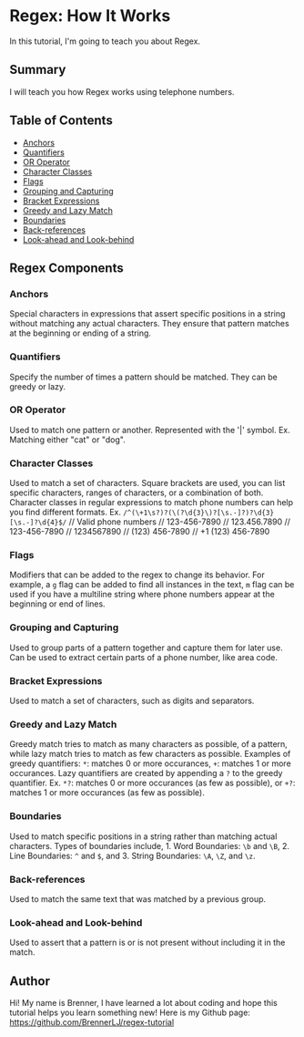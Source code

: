 # Regex: How It Works

In this tutorial, I'm going to teach you about Regex.

## Summary

I will teach you how Regex works using telephone numbers.

## Table of Contents

- [Anchors](#anchors)
- [Quantifiers](#quantifiers)
- [OR Operator](#or-operator)
- [Character Classes](#character-classes)
- [Flags](#flags)
- [Grouping and Capturing](#grouping-and-capturing)
- [Bracket Expressions](#bracket-expressions)
- [Greedy and Lazy Match](#greedy-and-lazy-match)
- [Boundaries](#boundaries)
- [Back-references](#back-references)
- [Look-ahead and Look-behind](#look-ahead-and-look-behind)

## Regex Components

### Anchors

Special characters in expressions that assert specific positions in a string without matching any actual characters. They ensure that pattern matches at the beginning or ending of a string.

### Quantifiers

Specify the number of times a pattern should be matched. They can be greedy or lazy.

### OR Operator

Used to match one pattern or another. Represented with the '|' symbol. Ex. Matching either "cat" or "dog". 

### Character Classes

Used to match a set of characters. Square brackets are used, you can list specific characters, ranges of characters, or a combination of both. Character classes in regular expressions to match phone numbers can help you find different formats. Ex. `/^(\+1\s?)?(\(?\d{3}\)?[\s.-]?)?\d{3}[\s.-]?\d{4}$/`
// Valid phone numbers
// 123-456-7890
// 123.456.7890
// 123-456-7890
// 1234567890
// (123) 456-7890
// +1 (123) 456-7890

### Flags

Modifiers that can be added to the regex to change its behavior. For example, a `g` flag can be added to find all instances in the text, `m` flag can be used if you have a multiline string where phone numbers appear at the beginning or end of lines.

### Grouping and Capturing

Used to group parts of a pattern together and capture them for later use. Can be used to extract certain parts of a phone number, like area code.

### Bracket Expressions

Used to match a set of characters, such as digits and separators. 

### Greedy and Lazy Match

Greedy match tries to match as many characters as possible, of a pattern, while lazy match tries to match as few characters as possible. Examples of greedy quantifiers: `*`: matches 0 or more occurances, `+`: matches 1 or more occurances. Lazy quantifiers are created by appending a `?` to the greedy  quantifier. Ex. `*?`: matches 0 or more occurances (as few as possible), or `+?`: matches 1 or more occurances (as few as possible).

### Boundaries

Used to match specific positions in a string rather than matching actual characters. Types of boundaries include, 1. Word Boundaries: `\b` and `\B`, 2. Line Boundaries: `^` and `$`, and 3. String Boundaries: `\A`, `\Z`, and `\z`.

### Back-references

Used to match the same text that was matched by a previous group.

### Look-ahead and Look-behind

Used to assert that a pattern is or is not present without including it in the match.

## Author

Hi! My name is Brenner, I have learned a lot about coding and hope this tutorial helps you learn something new! Here is my Github page: https://github.com/BrennerLJ/regex-tutorial
